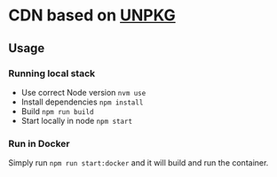 # CDN based on [UNPKG](https://github.com/mjackson/unpkg)

## Usage

### Running local stack

- Use correct Node version `nvm use`
- Install dependencies `npm install`
- Build `npm run build`
- Start locally in node `npm start`

### Run in Docker

Simply run `npm run start:docker` and it will build and run the container.
